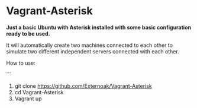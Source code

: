 # Vagrant-Asterisk

**Just a basic Ubuntu with Asterisk installed with some basic configuration ready to be used.**

It will automatically create two machines connected to each other to simulate two different independent servers connected with each other. 

<p>How to use: </p>
```

1. git clone https://github.com/Externoak/Vagrant-Asterisk
2. cd Vagrant-Asterisk
3. Vagrant up
```
